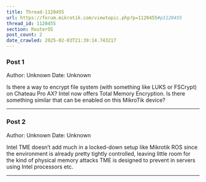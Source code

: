 ```yaml
---
title: Thread-1120455
url: https://forum.mikrotik.com/viewtopic.php?p=1120455#p1120455
thread_id: 1120455
section: RouterOS
post_count: 2
date_crawled: 2025-02-03T21:39:14.743217
---
```


### Post 1
Author: Unknown
Date: Unknown

Is there a way to encrypt file system (with something like LUKS or FSCrypt) on Chateau Pro AX? Intel now offers Total Memory Encryption. Is there something similar that can be enabled on this MikroTik device?

---
### Post 2
Author: Unknown
Date: Unknown

Intel TME doesn’t add much in a locked-down setup like Mikrotik ROS since the environment is already pretty tightly controlled, leaving little room for the kind of physical memory attacks TME is designed to prevent in servers using Intel processors etc.

---
